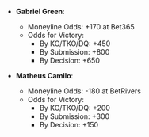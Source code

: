 - **Gabriel Green**:
  - Moneyline Odds: +170 at Bet365
  - Odds for Victory:
    - By KO/TKO/DQ: +450
    - By Submission: +800
    - By Decision: +650

- **Matheus Camilo**:
  - Moneyline Odds: -180 at BetRivers
  - Odds for Victory:
    - By KO/TKO/DQ: +200
    - By Submission: +300
    - By Decision: +150
